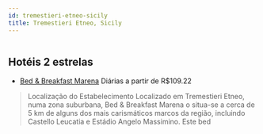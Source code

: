 ```yaml
---
id: tremestieri-etneo-sicily
title: Tremestieri Etneo, Sicily
---
```


<center><img src="https://i.travelapi.com/hotels/22000000/21350000/21343400/21343365/039663e8_b.jpg" alt="" /></center>


## Hotéis 2 estrelas

-    [Bed & Breakfast Marena](https://www.hurb.com/hoteis/tremestieri-etneo/bed-breakfast-marena-JNP-JP463856?cmp=18055) Diárias a partir de R$109.22
   > Localização do Estabelecimento Localizado em Tremestieri Etneo, numa zona suburbana, Bed &amp; Breakfast Marena o situa-se a cerca de 5 km de alguns dos mais carismáticos marcos da região, incluindo Castello Leucatia e Estádio Angelo Massimino.  Este bed 

